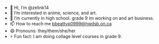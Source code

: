 - 👋 Hi, I’m @zelink14
- 👀 I’m interested in anime, science, and art.
- 🌱 I’m currently in high school. grade 9
  im working on and art business.
- 📫 How to reach me  bbeattyp0999@hwdsb.on.ca
- 😄 Pronouns:  they/them/she/her
- ⚡ Fun fact: I am doing collage level courses in grade 9.

<!---
zelink14/zelink14 is a ✨ special ✨ repository because its `README.md` (this file) appears on your GitHub profile.
You can click the Preview link to take a look at your changes.
--->
